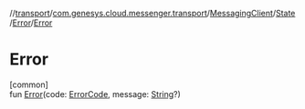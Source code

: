 //[transport](../../../../../index.md)/[com.genesys.cloud.messenger.transport](../../../index.md)/[MessagingClient](../../index.md)/[State](../index.md)/[Error](index.md)/[Error](-error.md)

# Error

[common]\
fun [Error](-error.md)(code: [ErrorCode](../../../../com.genesys.cloud.messenger.transport.util/-error-code/index.md), message: [String](https://kotlinlang.org/api/latest/jvm/stdlib/kotlin/-string/index.html)?)
